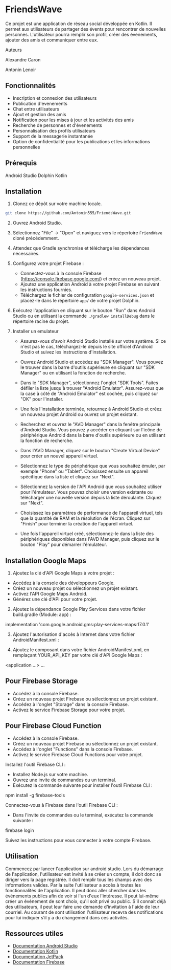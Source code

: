 # FriendsWave


Ce projet est une application de réseau social développée en Kotlin. 
Il permet aux utilisateurs de partager des évents pour rencontrer de nouvelles personnes. 
L'utilisateur pourra remplir son profil, créer des évenements, ajouter des amis et communiquer entre eux.

Auteurs

Alexandre Caron

Antonin Lenoir

## Fonctionnalités

- Inscription et connexion des utilisateurs
- Publication d'evenements
- Chat entre utilisateurs
- Ajout et gestion des amis
- Notification pour les mises à jour et les activités des amis
- Recherche de personnes et d'évenements
- Personnalisation des profils utilisateurs
- Support de la messagerie instantanée
- Option de confidentialité pour les publications et les informations personnelles

## Prérequis

Android Studio Dolphin
Kotlin

## Installation

1. Clonez ce dépôt sur votre machine locale.

```bash
git clone https://github.com/Antonin555/FriendsWave.git
```

2. Ouvrez Android Studio.

3. Sélectionnez "File" -> "Open" et naviguez vers le répertoire `FriendWave` cloné précédemment.

4. Attendez que Gradle synchronise et télécharge les dépendances nécessaires.

5. Configurez votre projet Firebase :

   - Connectez-vous à la console Firebase (https://console.firebase.google.com/) et créez un nouveau projet.
   - Ajoutez une application Android à votre projet Firebase en suivant les instructions fournies.
   - Téléchargez le fichier de configuration `google-services.json` et placez-le dans le répertoire `app/` de votre projet Dolphin.

6. Exécutez l'application en cliquant sur le bouton "Run" dans Android Studio ou en utilisant la commande `./gradlew installDebug` dans le répertoire racine du projet.

7. Installer un emulateur

    - Assurez-vous d'avoir Android Studio installé sur votre système. Si ce n'est pas le cas, téléchargez-le depuis le site officiel d'Android Studio et suivez les instructions d'installation.

    - Ouvrez Android Studio et accédez au "SDK Manager". Vous pouvez le trouver dans la barre d'outils supérieure en cliquant sur "SDK Manager" ou en utilisant la fonction de recherche.

    - Dans le "SDK Manager", sélectionnez l'onglet "SDK Tools". Faites défiler la liste jusqu'à trouver "Android Emulator". Assurez-vous que la case à côté de "Android Emulator" est cochée, puis cliquez sur "OK" pour l'installer.

    - Une fois l'installation terminée, retournez à Android Studio et créez un nouveau projet Android ou ouvrez un projet existant.

    - Recherchez et ouvrez le "AVD Manager" dans la fenêtre principale d'Android Studio. Vous pouvez y accéder en cliquant sur l'icône de périphérique Android dans la barre d'outils supérieure ou en utilisant la fonction de recherche.

    - Dans l'AVD Manager, cliquez sur le bouton "Create Virtual Device" pour créer un nouvel appareil virtuel.

    - Sélectionnez le type de périphérique que vous souhaitez émuler, par exemple "Phone" ou "Tablet". Choisissez ensuite un appareil spécifique dans la liste et cliquez sur "Next".

    - Sélectionnez la version de l'API Android que vous souhaitez utiliser pour l'émulateur. Vous pouvez choisir une version existante ou télécharger une nouvelle version depuis la liste déroulante. Cliquez sur "Next".

    - Choisissez les paramètres de performance de l'appareil virtuel, tels que la quantité de RAM et la résolution de l'écran. Cliquez sur "Finish" pour terminer la création de l'appareil virtuel.

    - Une fois l'appareil virtuel créé, sélectionnez-le dans la liste des périphériques disponibles dans l'AVD Manager, puis cliquez sur le bouton "Play" pour démarrer l'émulateur.





## Installation Google Maps

1. Ajoutez la clé d'API Google Maps à votre projet :

- Accédez à la console des développeurs Google.
- Créez un nouveau projet ou sélectionnez un projet existant.
- Activez l'API Google Maps Android.
- Générez une clé d'API pour votre projet.

2. Ajoutez la dépendance Google Play Services dans votre fichier build.gradle (Module: app) :

implementation 'com.google.android.gms:play-services-maps:17.0.1'

3. Ajoutez l'autorisation d'accès à Internet dans votre fichier AndroidManifest.xml :

<uses-permission android:name="android.permission.INTERNET" />

4. Ajoutez le composant <meta-data> dans votre fichier AndroidManifest.xml, en remplaçant YOUR_API_KEY par votre clé d'API Google Maps :

<application ...>
    ...
    <meta-data
        android:name="com.google.android.geo.API_KEY"
        android:value="YOUR_API_KEY" />
</application>

## Pour Firebase Storage

- Accédez à la console Firebase.
- Créez un nouveau projet Firebase ou sélectionnez un projet existant.
- Accédez à l'onglet "Storage" dans la console Firebase.
- Activez le service Firebase Storage pour votre projet.

## Pour Firebase Cloud Function

- Accédez à la console Firebase.
- Créez un nouveau projet Firebase ou sélectionnez un projet existant.
- Accédez à l'onglet "Functions" dans la console Firebase.
- Activez le service Firebase Cloud Functions pour votre projet.

Installez l'outil Firebase CLI :

- Installez Node.js sur votre machine.
- Ouvrez une invite de commandes ou un terminal.
- Exécutez la commande suivante pour installer l'outil Firebase CLI :

npm install -g firebase-tools

Connectez-vous à Firebase dans l'outil Firebase CLI :

- Dans l'invite de commandes ou le terminal, exécutez la commande suivante :

firebase login

Suivez les instructions pour vous connecter à votre compte Firebase.

## Utilisation

Commencez par lancer l'application sur android studio. Lors du démarrage de l'application, l'utilisateur est invité à se créer un compte, il doit donc se diriger vers la page registrée. Il doit remplir tous les champs avec des informations valides. Par la suite l'utilisateur a accès à toutes les fonctionnalités de l'application. Il peut donc aller chercher dans les événements publics afin de voir si l'un d'eux l'intéresse. Il peut lui-même créer un événement de sont choix, qu'il soit privé ou public. S'il connait déjà des utilisateurs, il peut leur faire une demande d'invitation à l'aide de leur courriel. Au courant de sont utilisation l'utilisateur recevra des notifications pour lui indiquer s’il y a du changement dans ces activités. 
 


## Ressources utiles

- [Documentation Android Studio](https://developer.android.com/studio/documentation)
- [Documentation Kotlin](https://kotlinlang.org/docs/home.html)
- [Documentation JetPack](https://developer.android.com/jetpack)
- [Documentation Firebase](https://firebase.google.com/docs)

